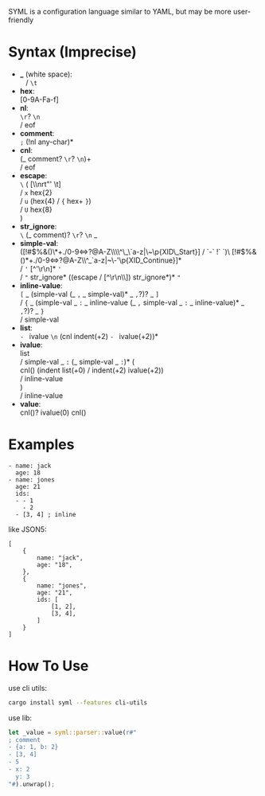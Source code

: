 SYML is a configuration language similar to YAML, but may be more user-friendly

# Syntax (Imprecise)

- **_** (white space):\
  ` ` / `\t`
- **hex**:\
  \[0-9A-Fa-f]
- **nl**:\
  `\r`? `\n`\
  / eof
- **comment**:\
  `;` (!nl any-char)\*
- **cnl**:\
  (_ comment? `\r`? `\n`)\+\
  / eof
- **escape**:\
  `\` (
    \[\\\\nrt"' \t]\
    / `x` hex{2}\
    / `u` (hex{4} / `{` hex+ `}`)\
    / `U` hex{8}\
  )
- **str_ignore**:\
  `\` (_ comment)? `\r`? `\n` _
- **simple-val**:\
  ([!#$%&()\*+./0-9<=>?@A-Z\\\\^\_\`a-z|\~\p{XID\_Start}] / `-` !` `)\
  [!#$%&()\*+./0-9<=>?@A-Z\\\\^\_\`a-z|\~\\\-'\p{XID\_Continue}]\*\
  / `'` \[^'\r\n]\* `'`\
  / `"` str\_ignore\* ((escape / \[^\\r\\n\\\\]) str\_ignore\*)\* `"`
- **inline-value**:\
  `[` _ (simple-val (_ `,` _ simple-val)* _ `,`?)? _ `]`\
  / `{` _ (simple-val _ `:` _ inline-value (_ `,` simple-val _ `:` _ inline-value)* _ `,`?)? _ `}`\
  / simple-val
- **list**:\
  `- ` ivalue `\n` (cnl indent(+2) `- ` ivalue(+2))\*
- **ivalue**:\
  list\
  / simple-val _ `:` (_ simple-val _ `:`)\* (\
    cnl() (indent list(+0) / indent(+2) ivalue(+2))\
    / inline-value\
  )\
  / inline-value
- **value**:\
  cnl()? ivalue(0) cnl()

# Examples
```ignore
- name: jack
  age: 18
- name: jones
  age: 21
  ids:
  - - 1
    - 2
  - [3, 4] ; inline
```
like JSON5:
```ignore
[
    {
        name: "jack",
        age: "18",
    },
    {
        name: "jones",
        age: "21",
        ids: [
            [1, 2],
            [3, 4],
        ]
    }
]
```

How To Use
==========
use cli utils:
```bash
cargo install syml --features cli-utils
```

use lib:
```rust
let _value = syml::parser::value(r#"
; comment
- {a: 1, b: 2}
- [3, 4]
- 5
- x: 2
  y: 3
"#).unwrap();
```

